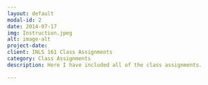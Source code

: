 ```yaml
---
layout: default
modal-id: 2
date: 2014-07-17
img: Instruction.jpeg
alt: image-alt
project-date: 
client: INLS 161 Class Assignments
category: Class Assignments
description: Here I have included all of the class assignments.

---
```


